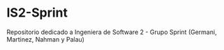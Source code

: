 # IS2-Sprint
Repositorio dedicado a Ingeniera de Software 2 - Grupo Sprint (Germani, Martinez, Nahman y Palau)
